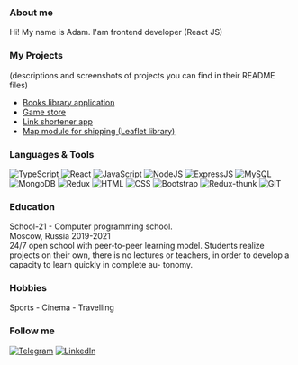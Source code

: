 <!-- [![Header](https://github.com/AdamBers/adambers/blob/300517d873d36675bbffd1c1fd2931295d085f4b/assets/logo5.jpg)](https://github.com/AdamBers) -->

### About me
Hi! My name is Adam. I'am frontend developer (React JS)

### My Projects
(descriptions and screenshots of projects you can find in their README files)
- [Books library application](https://github.com/AdamBers/books)
- [Game store](https://github.com/AdamBers/game-store)
- [Link shortener app](https://github.com/AdamBers/mern)
- [Map module for shipping (Leaflet library)](https://github.com/AdamBers/leaflet) 

### Languages & Tools
![TypeScript](https://img.shields.io/badge/-TypeScript-0176c5?style=for-the-badge&logo=typescript&logoColor=white) 
![React](https://img.shields.io/badge/-React-5ed3f3?style=for-the-badge&logo=React&logoColor=white) 
![JavaScript](https://img.shields.io/badge/-JavaScript-efd81d?style=for-the-badge&logo=JavaScript&logoColor=white) 
![NodeJS](https://img.shields.io/badge/-NodeJS-success?style=for-the-badge&logo=nodejs&logoColor=white) 
![ExpressJS](https://img.shields.io/badge/-ExpressJS-8CBF3D?style=for-the-badge&logo=ExpressJS&logoColor=white) 
![MySQL](https://img.shields.io/badge/-MySQL-007979?style=for-the-badge&logo=MySQL&logoColor=white) 
![MongoDB](https://img.shields.io/badge/-MongoDB-006548?style=for-the-badge&logo=MongoDB&logoColor=white) 
![Redux](https://img.shields.io/badge/-Redux-7248B6?style=for-the-badge&logo=Redux&logoColor=white) 
![HTML](https://img.shields.io/badge/-HTML-F75421?style=for-the-badge&logo=HTML&logoColor=white) 
![CSS](https://img.shields.io/badge/-CSS-006548?style=for-the-badge&logo=CSS&logoColor=white) 
![Bootstrap](https://img.shields.io/badge/-Bootstrap-blueviolet?style=for-the-badge&logo=Bootstrap&logoColor=white) 
![Redux-thunk](https://img.shields.io/badge/-Redux_thunk-7248B6?style=for-the-badge&logo=Redux&logoColor=white) 
![GIT](https://img.shields.io/badge/-GIT-E94E31?style=for-the-badge&logo=GIT&logoColor=white)

### Education
School-21 - Computer programming school. <br />
Moscow, Russia 2019-2021 <br />
24/7 open school with peer-to-peer learning model. Students realize projects on their own, there is no lectures or teachers, in order to develop a capacity to learn quickly in complete au- tonomy.

### Hobbies
Sports - Cinema - Travelling

### Follow me 
[![Telegram](https://img.shields.io/badge/-Telegram-white?style=for-the-badge&logo=Telegram&logoColor=white)](https://t.me/AdamBers)
[![LinkedIn](https://img.shields.io/badge/-LinkedIn-white?style=for-the-badge&logo=LinkedIn&logoColor=white)](https://www.linkedin.com/in/adambers/)
